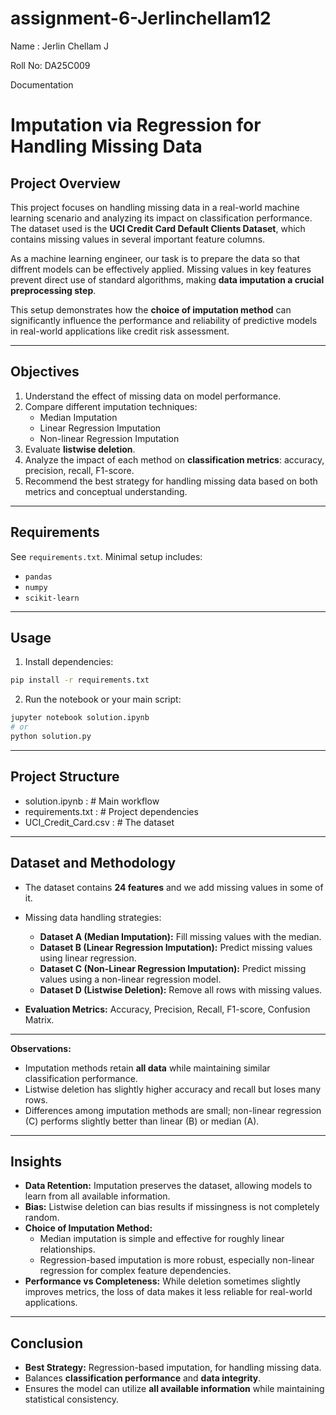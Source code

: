 # assignment-6-Jerlinchellam12

Name : Jerlin Chellam J

Roll No: DA25C009

Documentation

# Imputation via Regression for Handling Missing Data

## Project Overview

This project focuses on handling missing data in a real-world machine learning scenario and analyzing its impact on classification performance. The dataset used is the **UCI Credit Card Default Clients Dataset**, which contains missing values in several important feature columns.  

As a machine learning engineer, our task is to prepare the data so that diffrent models can be effectively applied. Missing values in key features prevent direct use of standard algorithms, making **data imputation a crucial preprocessing step**.  

This setup demonstrates how the **choice of imputation method** can significantly influence the performance and reliability of predictive models in real-world applications like credit risk assessment.

---

## Objectives
1. Understand the effect of missing data on model performance.  
2. Compare different imputation techniques:  
   - Median Imputation  
   - Linear Regression Imputation  
   - Non-linear Regression Imputation  
3. Evaluate **listwise deletion**.  
4. Analyze the impact of each method on **classification metrics**: accuracy, precision, recall, F1-score.  
5. Recommend the best strategy for handling missing data based on both metrics and conceptual understanding.

---
## Requirements
See `requirements.txt`. Minimal setup includes:

- `pandas`
- `numpy`
- `scikit-learn`

---

## Usage
1. Install dependencies:

```bash
pip install -r requirements.txt
```

2. Run the notebook or your main script:
   
```bash
jupyter notebook solution.ipynb
# or
python solution.py
```
---

## Project Structure

- solution.ipynb :       # Main workflow
- requirements.txt :     # Project dependencies
- UCI_Credit_Card.csv :  # The dataset

---

## Dataset and Methodology
- The dataset contains **24 features** and we add missing values in some of it.  
- Missing data handling strategies:
  - **Dataset A (Median Imputation):** Fill missing values with the median.  
  - **Dataset B (Linear Regression Imputation):** Predict missing values using linear regression.  
  - **Dataset C (Non-Linear Regression Imputation):** Predict missing values using a non-linear regression model.  
  - **Dataset D (Listwise Deletion):** Remove all rows with missing values.  

- **Evaluation Metrics:** Accuracy, Precision, Recall, F1-score, Confusion Matrix.

---

**Observations:**
- Imputation methods retain **all data** while maintaining similar classification performance.  
- Listwise deletion has slightly higher accuracy and recall but loses many rows.  
- Differences among imputation methods are small; non-linear regression (C) performs slightly better than linear (B) or median (A).

---

## Insights

- **Data Retention:** Imputation preserves the dataset, allowing models to learn from all available information.  
- **Bias:** Listwise deletion can bias results if missingness is not completely random.  
- **Choice of Imputation Method:** 
  - Median imputation is simple and effective for roughly linear relationships.  
  - Regression-based imputation is more robust, especially non-linear regression for complex feature dependencies.  
- **Performance vs Completeness:** While deletion sometimes slightly improves metrics, the loss of data makes it less reliable for real-world applications.

---

## Conclusion
- **Best Strategy:** Regression-based imputation, for handling missing data.  
- Balances **classification performance** and **data integrity**.  
- Ensures the model can utilize **all available information** while maintaining statistical consistency.

